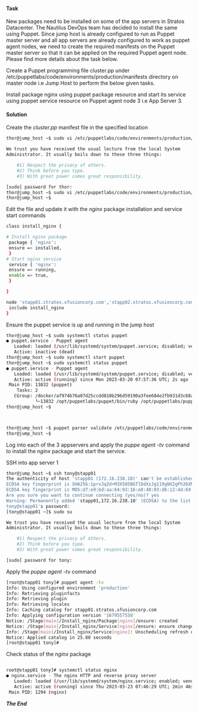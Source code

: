 #### Task

New packages need to be installed on some of the app servers in Stratos Datacenter. The Nautilus DevOps team has decided to install the same using Puppet. Since jump host is already configured to run as Puppet master server and all app servers are already configured to work as puppet agent nodes, we need to create the required manifests on the Puppet master server so that it can be applied on the required Puppet agent node. Please find more details about the task below.


Create a Puppet programming file cluster.pp under /etc/puppetlabs/code/environments/production/manifests directory on master node i.e Jump Host to perform the below given tasks.

Install package nginx using puppet package resource and start its service using puppet service resource on Puppet agent node 3 i.e App Server 3.

	

#### Solution

Create the *cluster.pp* manifest file in the specified location

```bash
thor@jump_host ~$ sudo vi /etc/puppetlabs/code/environments/production/manifests/cluster.pp

We trust you have received the usual lecture from the local System
Administrator. It usually boils down to these three things:

    #1) Respect the privacy of others.
    #2) Think before you type.
    #3) With great power comes great responsibility.

[sudo] password for thor: 
thor@jump_host ~$ sudo vi /etc/puppetlabs/code/environments/production/manifests/demo.pp
thor@jump_host ~$ 
```

Edit the file and update it with the *nginx* package installation and service start commands


```bash
class install_nginx {

# Install nginx package  
 package { 'nginx':
 ensure => installed,
 }
# Start nginx service
 service { 'nginx':
 ensure => running,
 enable => true,
 }

}

node 'stapp01.stratos.xfusioncorp.com','stapp02.stratos.xfusioncorp.com','stapp03.stratos.xfusioncorp.com' {
 include install_nginx
}
```

Ensure the puppet service is up and running in the jump host

```bash
thor@jump_host ~$ sudo systemctl status puppet
● puppet.service - Puppet agent
   Loaded: loaded (/usr/lib/systemd/system/puppet.service; disabled; vendor preset: disabled)
   Active: inactive (dead)
thor@jump_host ~$ sudo systemctl start puppet
thor@jump_host ~$ sudo systemctl status puppet
● puppet.service - Puppet agent
   Loaded: loaded (/usr/lib/systemd/system/puppet.service; disabled; vendor preset: disabled)
   Active: active (running) since Mon 2023-03-20 07:57:36 UTC; 2s ago
 Main PID: 13832 (puppet)
    Tasks: 2
   CGroup: /docker/af974b76a07d25ccdd810b296d59190a3fee684e2fb931d3c68aebb178732578/system.slice/puppet.service
           └─13832 /opt/puppetlabs/puppet/bin/ruby /opt/puppetlabs/puppet/b...
thor@jump_host ~$ 



thor@jump_host ~$ puppet parser validate /etc/puppetlabs/code/environments/production/manifests/demo.pp
thor@jump_host ~$ 
```

Log into each of the 3 appservers and apply the *puppe agent -tv* command to install the *nginx* package and start the service.

SSH into app server 1


```bash
thor@jump_host ~$ ssh tony@stapp01
The authenticity of host 'stapp01 (172.16.238.10)' can't be established.
ECDSA key fingerprint is SHA256:1prvJqZd+M3X585BGTlDdXzJg119gNX2gPh26XMGx9E.
ECDSA key fingerprint is MD5:d7:e9:bd:aa:64:93:16:e8:40:03:d6:12:4d:69:00:69.
Are you sure you want to continue connecting (yes/no)? yes
Warning: Permanently added 'stapp01,172.16.238.10' (ECDSA) to the list of known hosts.
tony@stapp01's password: 
[tony@stapp01 ~]$ sudo su

We trust you have received the usual lecture from the local System
Administrator. It usually boils down to these three things:

    #1) Respect the privacy of others.
    #2) Think before you type.
    #3) With great power comes great responsibility.

[sudo] password for tony: 
```

Apply the *puppe agent -tv* command 

```bash
[root@stapp01 tony]# puppet agent -tv
Info: Using configured environment 'production'
Info: Retrieving pluginfacts
Info: Retrieving plugin
Info: Retrieving locales
Info: Caching catalog for stapp01.stratos.xfusioncorp.com
Info: Applying configuration version '1679557558'
Notice: /Stage[main]/Install_nginx/Package[nginx]/ensure: created
Notice: /Stage[main]/Install_nginx/Service[nginx]/ensure: ensure changed 'stopped' to 'running'
Info: /Stage[main]/Install_nginx/Service[nginx]: Unscheduling refresh on Service[nginx]
Notice: Applied catalog in 25.80 seconds
[root@stapp01 tony]# 
```

Check status of the *nginx* package

```bash

root@stapp01 tony]# systemctl status nginx
● nginx.service - The nginx HTTP and reverse proxy server
   Loaded: loaded (/usr/lib/systemd/system/nginx.service; enabled; vendor preset: disabled)
   Active: active (running) since Thu 2023-03-23 07:46:29 UTC; 2min 46s ago
 Main PID: 1294 (nginx)

```

***The End***
